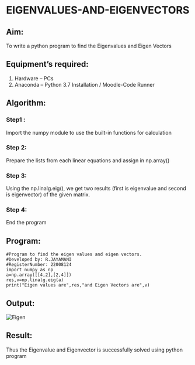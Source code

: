 # EIGENVALUES-AND-EIGENVECTORS
## Aim:
To write a python program to find the Eigenvalues and Eigen Vectors
## Equipment’s required:
1. 	Hardware – PCs
2. 	Anaconda – Python 3.7 Installation / Moodle-Code Runner
## Algorithm:
### Step1 : 
Import the numpy module to use the built-in functions for calculation
### Step 2: 
Prepare the lists from each linear equations and assign in np.array()
### Step 3:
Using the np.linalg.eig(),  we get two results (first is eigenvalue and second is eigenvector) of the given matrix.
### Step 4: 
End the program

## Program:
```
#Program to find the eigen values and eigen vectors.
#Developed by: R.JAYAMANI
#RegisterNumber: 22008124
import numpy as np
a=np.array([[4,2],[2,4]])
res,v=np.linalg.eig(a)
print("Eigen values are",res,"and Eigen Vectors are",v)
```

## Output:
![Eigen](https://user-images.githubusercontent.com/85949888/209550299-4be046d9-2e1f-447b-add1-abe4fbdfc17d.png)



## Result:
Thus the Eigenvalue and Eigenvector is successfully solved using python program

